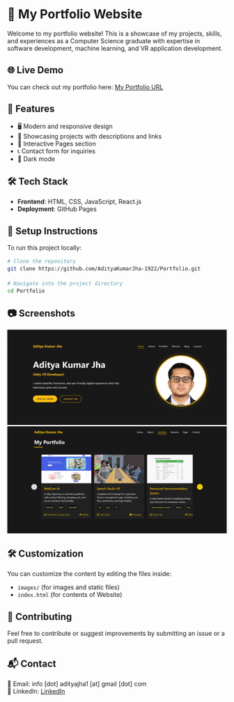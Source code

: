# 🚀 My Portfolio Website

Welcome to my portfolio website! This is a showcase of my projects, skills, and experiences as a Computer Science graduate with expertise in software development, machine learning, and VR application development.

## 🌐 Live Demo
You can check out my portfolio here: [My Portfolio URL](https://adityakumarjha.com.np)

## 📌 Features
- 🖥️ Modern and responsive design
- 📂 Showcasing projects with descriptions and links
- 📝 Interactive Pages section 
- 📞 Contact form for inquiries
- 🌙 Dark mode 

## 🛠️ Tech Stack
- **Frontend**: HTML, CSS, JavaScript, React.js
- **Deployment**: GitHub Pages

## 📖 Setup Instructions
To run this project locally:

```bash
# Clone the repository
git clone https://github.com/AdityaKumarJha-1922/Portfolio.git

# Navigate into the project directory
cd Portfolio

```

## 📷 Screenshots
![Portfolio Preview](https://github.com/AdityaKumarJha-1922/Portfolio/blob/main/images/Porfolio%20Sample1.jpg)
![Portfolio Preview](https://github.com/AdityaKumarJha-1922/Portfolio/blob/main/images/Worksample.png)

## 🛠️ Customization
You can customize the content by editing the files inside:
- `images/` (for images and static files)
- `index.html` (for contents of Website)

## 🤝 Contributing
Feel free to contribute or suggest improvements by submitting an issue or a pull request.

## 📬 Contact
📧 Email: info [dot] adityajha1 [at] gmail [dot] com  
🔗 LinkedIn: [LinkedIn](https://www.linkedin.com/in/aditya-kumar-jha-572149197/)
